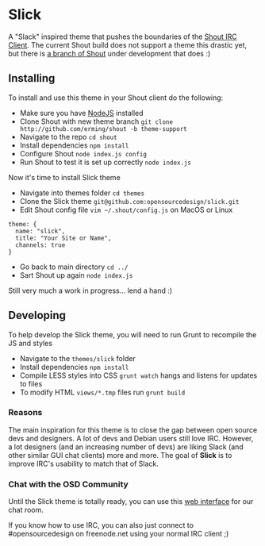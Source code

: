 # Slick

A "Slack" inspired theme that pushes the boundaries of the [Shout IRC Client](http://shout-irc.com). The current Shout build does not support a theme this drastic yet, but there is [a branch of Shout](https://github.com/erming/shout/tree/theme-support) under development that does :)

## Installing

To install and use this theme in your Shout client do the following:

* Make sure you have [NodeJS](http://nodejs.org) installed
* Clone Shout with new theme branch `git clone http://github.com/erming/shout -b theme-support`
* Navigate to the repo `cd shout`
* Install dependencies `npm install`
* Configure Shout `node index.js config`
* Run Shout to test it is set up correctly `node index.js`

Now it's time to install Slick theme

* Navigate into themes folder `cd themes`
* Clone the Slick theme `git@github.com:opensourcedesign/slick.git`
* Edit Shout config file `vim ~/.shout/config.js` on MacOS or Linux

```
theme: {
  name: "slick",
  title: "Your Site or Name",
  channels: true
}
```

* Go back to main directory `cd ../`
* Sart Shout up again `node index.js`

Still very much a work in progress... lend a hand :)

## Developing

To help develop the Slick theme, you will need to run Grunt to recompile the JS and styles

* Navigate to the `themes/slick` folder
* Install dependencies `npm install`
* Compile LESS styles into CSS `grunt watch` hangs and listens for updates to files
* To modify HTML `views/*.tmp` files run `grunt build`


### Reasons

The main inspiration for this theme is to close the gap between open source devs and designers. A lot of devs and Debian users still love IRC. However, a lot designers (and an increasing number of devs) are liking Slack (and other similar GUI chat clients) more and more. The goal of **Slick** is to improve IRC's usability to match that of Slack.

### Chat with the OSD Community

Until the Slick theme is totally ready, you can use this [web interface](http://chat.opensourcedesign.net) for our chat room.

If you know how to use IRC, you can also just connect to #opensourcedesign on freenode.net using your normal IRC client ;)

